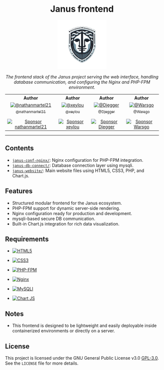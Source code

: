 <a id="readme-top"></a> 

<h1><center>Janus frontend</center></h1>

<div align="center">
  <a href="https://github.com/janus-bastion">
    <img src="https://github.com/janus-bastion/janus-frontend/blob/main/janus-website/janus-logo.png" alt="Janus Bastion Logo" width="160" height="160" />
  </a>

  <p><em>The frontend stack of the Janus project serving the web interface, handling database communication, and configuring the Nginx and PHP-FPM environment.
</em></p>

  <table align="center">
    <tr>
      <th>Author</th>
      <th>Author</th>
      <th>Author</th>
      <th>Author</th>
    </tr>
    <tr>
      <td align="center">
        <a href="https://github.com/nathanmartel21">
          <img src="https://github.com/nathanmartel21.png?size=115" width="115" alt="@nathanmartel21" /><br />
          <sub>@nathanmartel21</sub>
        </a>
        <br /><br />
        <a href="https://github.com/sponsors/nathanmartel21">
          <img src="https://img.shields.io/badge/sponsor-30363D?style=for-the-badge&logo=GitHub-Sponsors&logoColor=white" alt="Sponsor nathanmartel21" />
        </a>
      </td>
      <td align="center">
        <a href="https://github.com/xeylou">
          <img src="https://github.com/xeylou.png?size=115" width="115" alt="@xeylou" /><br />
          <sub>@xeylou</sub>
        </a>
        <br /><br />
        <a href="https://github.com/sponsors/xeylou">
          <img src="https://img.shields.io/badge/sponsor-30363D?style=for-the-badge&logo=GitHub-Sponsors&logoColor=white" alt="Sponsor xeylou" />
        </a>
      </td>
      <td align="center">
        <a href="https://github.com/Djegger">
          <img src="https://github.com/Djegger.png?size=115" width="115" alt="@Djegger" /><br />
          <sub>@Djegger</sub>
        </a>
        <br /><br />
        <a href="https://github.com/sponsors/Djegger">
          <img src="https://img.shields.io/badge/sponsor-30363D?style=for-the-badge&logo=GitHub-Sponsors&logoColor=white" alt="Sponsor Djegger" />
        </a>
      </td>
      <td align="center">
        <a href="https://github.com/Warsgo">
          <img src="https://github.com/Warsgo.png?size=115" width="115" alt="@Warsgo" /><br />
          <sub>@Warsgo</sub>
        </a>
        <br /><br />
        <a href="https://github.com/sponsors/Warsgo">
          <img src="https://img.shields.io/badge/sponsor-30363D?style=for-the-badge&logo=GitHub-Sponsors&logoColor=white" alt="Sponsor Warsgo" />
        </a>
      </td>
    </tr>
  </table>
</div>

---

## Contents

- [`janus-conf-nginx/`](./janus-conf-nginx/): Nginx configuration for PHP-FPM integration.
- [`janus-db-connect/`](./janus-db-connect/): Database connection layer using mysqli.
- [`janus-website/`](./janus-website/): Main website files using HTML5, CSS3, PHP, and Chart.js.


## Features

- Structured modular frontend for the Janus ecosystem.
- PHP-FPM support for dynamic server-side rendering.
- Nginx configuration ready for production and development.
- mysqli-based secure DB communication.
- Built-in Chart.js integration for rich data visualization.

## Requirements

- [![HTML5](https://img.shields.io/badge/HTML5-E34F26?style=for-the-badge&logo=html5&logoColor=white)](https://developer.mozilla.org/fr/docs/Web/HTML)

- [![CSS3](https://img.shields.io/badge/CSS3-1572B6.svg?style=for-the-badge&logo=CSS3&logoColor=white)](https://developer.mozilla.org/fr/docs/Web/CSS)

- [![PHP-FPM](https://img.shields.io/badge/PHP-777BB4?style=for-the-badge&logo=php&logoColor=white)](https://www.php.net)

- [![Nginx](https://img.shields.io/badge/Nginx-009639?style=for-the-badge&logo=nginx&logoColor=white)](https://nginx.org)

- [![MySQLI](https://img.shields.io/badge/MySQL-005C84?style=for-the-badge&logo=mysql&logoColor=white)](https://www.php.net/manual/fr/book.mysqli.php)  

- [![Chart JS](https://img.shields.io/badge/Chart%20js-FF6384?style=for-the-badge&logo=chartdotjs&logoColor=white)](https://www.chartjs.org/)  

## Notes

- This frontend is designed to be lightweight and easily deployable inside containerized environments or directly on a server.

## License

This project is licensed under the GNU General Public License v3.0 [GPL-3.0](https://github.com/janus-bastion/.github/blob/main/LICENSE).  
See the `LICENSE` file for more details.
